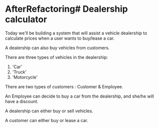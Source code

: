 # AfterRefactoring# Dealership calculator

Today we'll be building a system that will assist a vehicle dealership to
calculate prices when a user wants to buy/lease a car.

A dealership can also buy vehicles from customers.

There are three types of vehicles in the dealership: 

1. 'Car'
2. 'Truck'
3. 'Motorcycle'

There are two types of customers : Customer & Employee.

An Employee can decide to buy a car from the dealership, and she/he will have a discount.

A dealership can either buy or sell vehicles.

A customer can either buy or lease a car.
